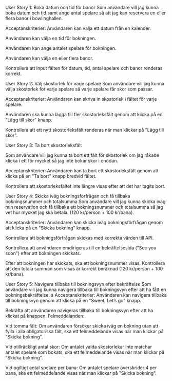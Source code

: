 User Story 1: Boka datum och tid för banor
Som användare vill jag kunna boka datum och tid samt ange antal spelare så att jag kan reservera en eller flera banor i bowlinghallen.


Acceptanskriterier:
Användaren kan välja ett datum från en kalender.

Användaren kan välja en tid för bokningen.

Användaren kan ange antalet spelare för bokningen.

Användaren kan välja en eller flera banor.

Kontrollera att input fälten för datum, tid, antal spelare och banor renderas korrekt.



User Story 2: Välj skostorlek för varje spelare
Som användare vill jag kunna välja skostorlek för varje spelare så varje spelare får skor som passar.


Acceptanskriterier:
Användaren kan skriva in skostorlek i fältet för varje spelare.

Användaren ska kunna lägga till fler skostorleksfält genom att klicka på en "Lägg till skor" knapp.

Kontrollera att ett nytt skostorleksfält renderas när man klickar på "Lägg till skor".



User Story 3: Ta bort skostorleksfält

Som användare vill jag kunna ta bort ett fält för skostorlek om jag råkade klicka i ett för mycket så jag inte bokar skor i onödan.



Acceptanskriterier:
Användaren kan ta bort ett skostorleksfält genom att klicka på en "Ta bort" knapp bredvid fältet.

Kontrollera att skostorleksfältet inte längre visas efter att det har tagits bort.

User Story 4: Skicka iväg bokningsförfrågan och få tillbaka bokningsnummer och totalsumma
Som användare vill jag kunna skicka iväg min reservation och få tillbaka ett bokningsnummer och totalsumma så jag vet hur mycket jag ska betala. (120 kr/person + 100 kr/bana).

Acceptanskriterier:
Användaren kan skicka iväg bokningsförfrågan genom att klicka på en "Skicka bokning" knapp.

Kontrollera att bokningsförfrågan skickas med korrekta värden till API.

Kontrollera att användaren omdirigeras till en bekräftelsesida ("See you soon") efter att bokningen skickats.

Efter att bokningen har skickats, ska ett bokningsnummer visas.
Kontrollera att den totala summan som visas är korrekt beräknad (120 kr/person + 100 kr/bana).



User Story 5: Navigera tillbaka till bokningsvyn efter bekräftelse
Som användare vill jag kunna navigera tillbaka till bokningsvyn efter att ha fått en bokningsbekräftelse.
s
Acceptanskriterier:
Användaren kan navigera tillbaka till bokningsvyn genom att klicka på en "Sweet, Let’s go" knapp.

Bekräfta att användaren navigeras tillbaka till bokningsvyn efter att ha klickat på knappen.
Felmeddelanden:

Vid tomma fält:
Om användaren försöker skicka iväg en bokning utan att fylla i alla obligatoriska fält, ska ett felmeddelande visas när man klickar på "Skicka bokning".

Vid otillräckligt antal skor:
Om antalet valda skostorlekar inte matchar antalet spelare som bokats, ska ett felmeddelande visas när man klickar på "Skicka bokning".

Vid ogiltigt antal spelare per bana:
Om antalet spelare överskrider 4 per bana, ska ett felmeddelande visas när man klickar på "Skicka bokning".




